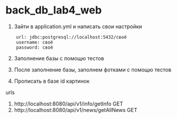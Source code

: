 # back_db_lab4_web

1. Зайти в application.yml и написать свои настройки
```
    url: jdbc:postgresql://localhost:5432/своё
    username: своё
    password: своё
```

2. Заполнение базы с помощю тестов

3. После заполнение базы, заполнем фотками с помощю тестов

4. Прописать в базе id картинок


urls

1. http://localhost:8080/api/v1/info/getInfo GET
2. http://localhost:8080/api/v1/news/getAllNews GET



    


    
